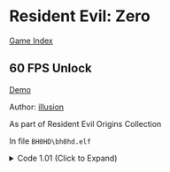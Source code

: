 # Resident Evil: Zero

[Game Index](README.md#games)

## 60 FPS Unlock

[Demo](https://youtu.be/TP2MTZ6gC7s)

Author: [illusion](https://twitter.com/illusion0002)

As part of Resident Evil Origins Collection

In file `BH0HD\bh0hd.elf`

<details>
<summary>Code 1.01 (Click to Expand)</summary>

```
0x329AED 00 00 70 42

# end users ignore!!
# this is a note for other patch devs
# bhd0 is a little different than bhd1
# first array is game tick
# second array is simulated tick (what we are patching)
# setting both bits to 60.0f will result in double speed
# however, setting only the second bit to 60.0f result in 60fps and no speedup
# cc implemented game speed/frametime calc based on tickrate (absolute hacks :p) for win32 ver
# code path still exist which is why this is possible
```

</details>
